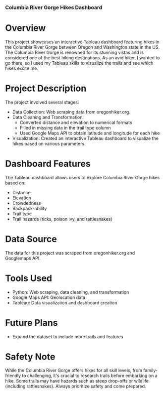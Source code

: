 ### Columbia River Gorge Hikes Dashboard

# Overview

This project showcases an interactive Tableau dashboard featuring hikes in the Columbia River Gorge between Oregon and Washington state in the US. The Columbia River Gorge is renowned for its stunning vistas and is considered one of the best hiking destinations. As an avid hiker, I wanted to go there, so I used my Tableau skills to visualize the trails and see which hikes excite me. 

# Project Description
The project involved several stages:

- Data Collection: Web scraping data from oregonhiker.org.
- Data Cleaning and Transformation:
  - Converted distance and elevation to numerical formats
  - Filled in missing data in the trail type column
  - Used Google Maps API to obtain latitude and longitude for each hike
- Visualization: Created an interactive Tableau dashboard to visualize the hikes based on various parameters.

# Dashboard Features
The Tableau dashboard allows users to explore Columbia River Gorge hikes based on:
- Distance
- Elevation
- Crowdedness
- Backpack-ability
- Trail type
- Trail hazards (ticks, poison ivy, and rattlesnakes)

# Data Source
The data for this project was scraped from oregonhiker.org and Googlemaps API.

# Tools Used

- Python: Web scraping, data cleaning, and transformation
- Google Maps API: Geolocation data
- Tableau: Data visualization and dashboard creation

# Future Plans

- Expand the dataset to include more trails and features

# Safety Note
While the Columbia River Gorge offers hikes for all skill levels, from family-friendly to challenging, it's crucial to research trails before embarking on a hike. Some trails may have hazards such as steep drop-offs or wildlife (including rattlesnakes). Always prioritize safety and come prepared.

